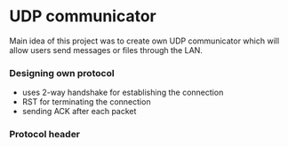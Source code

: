 # UDP communicator
Main idea of this project was to create own UDP 
communicator which will allow users send messages 
or files through the LAN.
<br>
### Designing own protocol
- uses 2-way handshake
for establishing the connection
- RST for terminating the connection  
- sending ACK after each packet
### Protocol header


